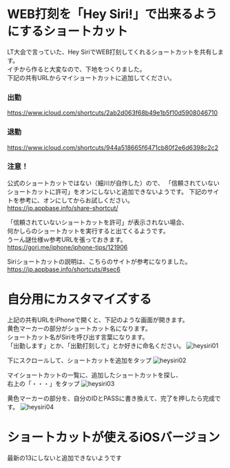 # WEB打刻を「Hey Siri!」で出来るようにするショートカット
LT大会で言っていた、Hey SiriでWEB打刻してくれるショートカットを共有します。  
イチから作ると大変なので、下地をつくりました。  
下記の共有URLからマイショートカットに追加してください。  
### 出勤
https://www.icloud.com/shortcuts/2ab2d063f68b49e1b5f10d5908046710
### 退勤
https://www.icloud.com/shortcuts/944a518665f6471cb80f2e6d6398c2c2

### 注意！
公式のショートカットではない（細川が自作した）ので、
「信頼されていないショートカットに許可」をオンにしないと追加できないようです。
下記のサイトを参考に、オンにしてからお試しください。  
https://jp.appbase.info/share-shortcut/

「信頼されていないショートカットを許可」が表示されない場合、  
何かしらのショートカットを実行すると出てくるようです。  
うーん謎仕様ｗ参考URLを張っておきます。  
https://gori.me/iphone/iphone-tips/121906

Siriショートカットの説明は、こちらのサイトが参考になりました。  
https://jp.appbase.info/shortcuts/#sec6

# 自分用にカスタマイズする
上記の共有URLをiPhoneで開くと、下記のような画面が開きます。  
黄色マーカーの部分がショートカット名になります。  
ショートカット名がSiriを呼び出す言葉になります。  
「出勤します」とか、「出勤打刻して」とか好きに命名ください。
![heysiri01](https://user-images.githubusercontent.com/34472719/66984615-fcc60380-f0f5-11e9-9628-e99ef35a4b97.jpg)

下にスクロールして、ショートカットを追加をタップ
![heysiri02](https://user-images.githubusercontent.com/34472719/66984613-fcc60380-f0f5-11e9-8f95-e8f2f348f1c1.jpg)

マイショートカットの一覧に、追加したショートカットを探し、  
右上の「・・・」をタップ
![heysiri03](https://user-images.githubusercontent.com/34472719/66984612-fcc60380-f0f5-11e9-8ebb-941f742d59fc.jpg)

黄色マーカーの部分を、自分のIDとPASSに書き換えて、完了を押したら完成です。
![heysiri04](https://user-images.githubusercontent.com/34472719/66984609-fc2d6d00-f0f5-11e9-8de6-db99c3620e50.jpg)

# ショートカットが使えるiOSバージョン
最新の13にしないと追加できないようです
